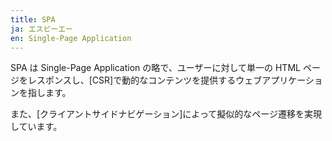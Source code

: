 ```yaml
---
title: SPA
ja: エスピーエー
en: Single-Page Application
---
```


SPA は Single-Page Application の略で、ユーザーに対して単一の HTML ページをレスポンスし、[CSR]で動的なコンテンツを提供するウェブアプリケーションを指します。

また、[クライアントサイドナビゲーション]によって擬似的なページ遷移を実現しています。